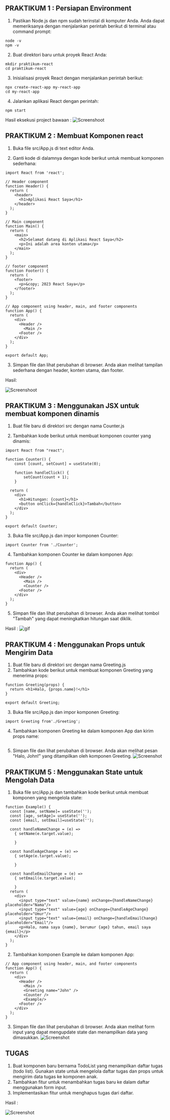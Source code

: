 ## PRAKTIKUM 1 : Persiapan Environment
1. Pastikan Node.js dan npm sudah terinstal di komputer Anda. Anda dapat memeriksanya dengan 
menjalankan perintah berikut di terminal atau command prompt:
```
node -v
npm -v
```
2. Buat direktori baru untuk proyek React Anda: 
```
mkdir praktikum-react
cd praktikum-react
```
3. Inisialisasi proyek React dengan menjalankan perintah berikut:
```
npx create-react-app my-react-app
cd my-react-app
``` 
4. Jalankan aplikasi React dengan perintah:
```
npm start
```

Hasil eksekusi project bawaan :
![Screenshoot](assets/1.png)

## PRAKTIKUM 2 : Membuat Komponen react

1. Buka file src/App.js di text editor Anda. 

2. Ganti kode di dalamnya dengan kode berikut untuk membuat komponen sederhana:
```
import React from 'react';

// Header component
function Header() {
  return (
    <header>
      <h1>Aplikasi React Saya</h1>
    </header>
  );
}

// Main component
function Main() {
  return (
    <main>
      <h2>Selamat datang di Aplikasi React Saya</h2>
      <p>Ini adalah area konten utama</p>
    </main>
  );
}

// footer component
function Footer() {
  return (
    <footer>
      <p>&copy; 2023 React Saya</p>
    </footer>
  );
}

// App component using header, main, and footer components
function App() {
  return (
    <div>
      <Header />
        <Main />
      <Footer />
    </div>
  );
}

export default App;

```
3. Simpan file dan lihat perubahan di browser. Anda akan melihat tampilan sederhana dengan 
header, konten utama, dan footer. 

Hasil: 

![Screenshoot](assets/2.png)

## PRAKTIKUM 3 : Menggunakan JSX untuk membuat komponen dinamis

1. Buat file baru di direktori src dengan nama Counter.js

2. Tambahkan kode berikut untuk membuat komponen counter yang dinamis:
```
import React from "react";

function Counter() {
    const [count, setCount] = useState(0);

    function handleClick() {
        setCount(count + 1);
    }

  return (
    <div>
      <h1>Hitungan: {count}</h1>
      <button onClick={handleClick}>Tambah</button>
    </div>
  );
}

export default Counter;
```

3. Buka file src/App.js dan impor komponen Counter:
```
import Counter from './Counter';
```

4.  Tambahkan komponen Counter ke dalam komponen App:
```
function App() {
  return (
    <div>
      <Header />
        <Main />
        <Counter />
      <Footer />
    </div>
  );
}
```

5. Simpan file dan lihat perubahan di browser. Anda akan melihat tombol "Tambah" yang dapat 
meningkatkan hitungan saat diklik.

Hasil :
![gif](assets/1.gif)

## PRAKTIKUM 4 : Menggunakan Props untuk Mengirim Data

1. Buat file baru di direktori src dengan nama Greeting.js
2. Tambahkan kode berikut untuk membuat komponen Greeting yang menerima props:
```
function Greeting(props) {
  return <h1>Halo, {props.name}!</h1>
}

export default Greeting;
```

3. Buka file src/App.js dan impor komponen Greeting:
```
import Greeting from'./Greeting';
```

4. Tambahkan komponen Greeting ke dalam komponen App dan kirim props name:
```

```
5. Simpan file dan lihat perubahan di browser. Anda akan melihat pesan "Halo, John!" yang 
ditampilkan oleh komponen Greeting.
![Screenshot](assets/5.png)

## PRAKTIKUM 5 : Menggunakan State untuk Mengolah Data

1. Buka file src/App.js dan tambahkan kode berikut untuk membuat komponen yang mengelola 
state: 
```
function Example() {
  const [name, setName]= useState('');
  const [age, setAge]= useState('');
  const [email, setEmail]=useState('');

  const handleNameChange = (e) => 
    { setName(e.target.value); 

    }

  const handleAgeChange = (e) =>
    { setAge(e.target.value); 

    }
  
  const handleEmailChange = (e) =>
    { setEmail(e.target.value); 

    }
  return (
    <div>
      <input type="text" value={name} onChange={handleNameChange} placeholder="Nama"/>
      <input type="text" value={age} onChange={handleAgeChange} placeholder="Umur"/>
      <input type="text" value={email} onChange={handleEmailChange} placeholder="Email"/>
      <p>Halo, nama saya {name}, berumur {age} tahun, email saya {email}</p>
    </div>
  );
}
```

2. Tambahkan komponen Example ke dalam komponen App:
```
// App component using header, main, and footer components
function App() {
  return (
    <div>
      <Header />
        <Main />
        <Greeting name="John" />
        <Counter />
        <Example/>
      <Footer />
    </div>
  );
}
```

3. Simpan file dan lihat perubahan di browser. Anda akan melihat form input yang dapat 
mengupdate state dan menampilkan data yang dimasukkan. 
![Screenshot](assets/2.gif)

## TUGAS 
1. Buat komponen baru bernama TodoList yang menampilkan daftar tugas (todo list). Gunakan state 
untuk mengelola daftar tugas dan props untuk mengirim data tugas ke komponen anak. 
2. Tambahkan fitur untuk menambahkan tugas baru ke dalam daftar menggunakan form input. 
3. Implementasikan fitur untuk menghapus tugas dari daftar. 

Hasil :

![Screenshot](assets/3.gif)